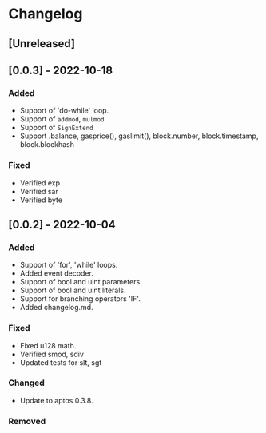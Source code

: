 # Changelog

## [Unreleased]

## [0.0.3] - 2022-10-18

### Added
- Support of 'do-while' loop.
- Support of `addmod`, `mulmod`
- Support of `SignExtend`
- Support <ACCOUNT>.balance, gasprice(), gaslimit(), block.number, block.timestamp, block.blockhash

### Fixed
- Verified exp
- Verified sar
- Verified byte

## [0.0.2] - 2022-10-04

### Added

- Support of 'for', 'while' loops.
- Added event decoder.
- Support of bool and uint parameters.
- Support of bool and uint literals.
- Support for branching operators 'IF'.
- Added changelog.md.

### Fixed

- Fixed u128 math.
- Verified smod, sdiv
- Updated tests for slt, sgt

### Changed

- Update to aptos 0.3.8.

### Removed
